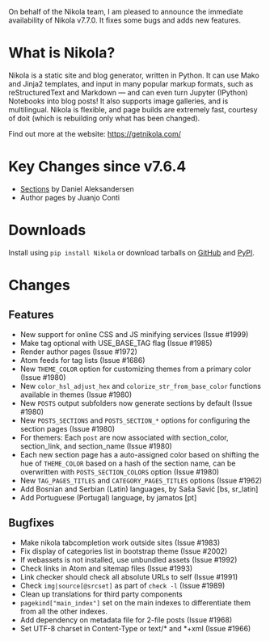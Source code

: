 <!-- 
.. title: Nikola v7.7.0 is out!
.. slug: nikola-v770-is-out
.. date: 2015-09-03 16:10:58 UTC
.. tags: nikola, planet, python, programming, release
.. category: 
.. link: 
.. description: 
.. type: text
-->

On behalf of the Nikola team, I am pleased to announce the immediate availability of Nikola v7.7.0. It fixes some bugs and adds new features.

What is Nikola?
===============

Nikola is a static site and blog generator, written in Python.
It can use Mako and Jinja2 templates, and input in many popular markup formats, such as reStructuredText and Markdown — and can even turn Jupyter (IPython) Notebooks into blog posts! It also supports image galleries, and is multilingual. Nikola is flexible, and page builds are extremely fast, courtesy of doit (which is rebuilding only what has been changed).

Find out more at the website: https://getnikola.com/

Key Changes since v7.6.4
========================

* [Sections](https://getnikola.com/blog/new-feature-in-nikola-sections.html) by Daniel Aleksandersen
* Author pages by Juanjo Conti

Downloads
=========

Install using `pip install Nikola` or download tarballs on [GitHub][] and [PyPI][].

[GitHub]: https://github.com/getnikola/nikola/releases/tag/v7.7.0
[PyPI]: https://pypi.python.org/pypi/Nikola/7.7.0

Changes
=======

Features
--------

* New support for online CSS and JS minifying services (Issue #1999)
* Make <base> tag optional with USE_BASE_TAG flag (Issue #1985)
* Render author pages (Issue #1972)
* Atom feeds for tag lists (Issue #1686)
* New ``THEME_COLOR`` option for customizing themes from a primary color
  (Issue #1980)
* New ``color_hsl_adjust_hex`` and ``colorize_str_from_base_color``
  functions available in themes (Issue #1980)
* New ``POSTS`` output subfolders now generate sections by default
  (Issue #1980)
* New ``POSTS_SECTIONS`` and ``POSTS_SECTION_*`` options for
  configuring the section pages (Issue #1980)
* For themers: Each ``post`` are now associated with section_color,
  section_link, and section_name (Issue #1980)
* Each new section page has a auto-assigned color based on shifting
  the hue of ``THEME_COLOR`` based on a hash of the section name,
  can be overwritten with ``POSTS_SECTION_COLORS`` option (Issue #1980)
* New ``TAG_PAGES_TITLES`` and ``CATEGORY_PAGES_TITLES`` options
  (Issue #1962)
* Add Bosnian and Serbian (Latin) languages, by Saša Savić [bs, sr_latin]
* Add Portuguese (Portugal) language, by jamatos [pt]

Bugfixes
--------

* Make nikola tabcompletion work outside sites (Issue #1983)
* Fix display of categories list in bootstrap theme (Issue #2002)
* If webassets is not installed, use unbundled assets (Issue #1992)
* Check links in Atom and sitemap files (Issue #1993) 
* Link checker should check all absolute URLs to self (Issue #1991) 
* Check ``img|source[@srcset]`` as part of ``check -l``  (Issue #1989)
* Clean up translations for third party components
* ``pagekind["main_index"]`` set on the main indexes to differentiate
  them from all the other indexes.
* Add dependency on metadata file for 2-file posts (Issue #1968)
* Set UTF-8 charset in Content-Type or text/* and *+xml (Issue #1966)

